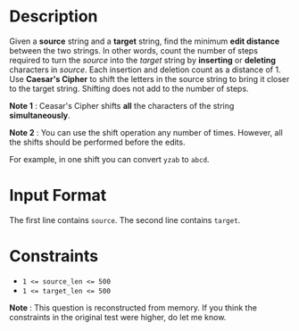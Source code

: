 # Description
Given a **source** string and a **target** string, find the minimum **edit distance** between the two strings. In other words, count the number of steps required to turn the *source* into the *target* string by **inserting** or **deleting** characters in *source*. Each insertion and deletion count as a distance of 1. Use **Caesar's Cipher** to shift the letters in the source string to bring it closer to the target string. Shifting does not add to the number of steps.

**Note 1** : Ceasar's Cipher shifts **all** the characters of the string **simultaneously**.

**Note 2** : You can use the shift operation any number of times. However, all the shifts should be performed before the edits.

For example, in one shift you can convert `yzab` to `abcd`.

# Input Format
The first line contains `source`. The second line contains `target`.

# Constraints
* `1 <= source_len <= 500`
* `1 <= target_len <= 500`

**Note** : This question is reconstructed from memory. If you think the constraints in the original test were higher, do let me know.
